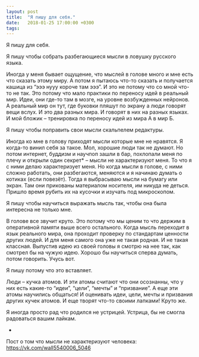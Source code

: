 ```yaml
---
layout: post
title:  "Я пишу для себя."
date:   2018-01-25 17:00:00 +0300
tags:   
---
```


Я пишу для себя. 

Я пишу чтобы собрать разбегающиеся мысли в ловушку русского языка. 

<!--excerpt-->

Иногда у меня бывает ощущение, что мыслей в голове много и мне есть что сказать этому миру. А потом я пытаюсь что-то сказать и получается кашица из “эээ нууу короче там эээ”. И это не потому что со мной что-то не так. Это потому что мало практики по переносу идей в реальный мир. Идеи, они где-то там в мозге, на уровне возбужденных нейронов. А реальный мир он тут, где буковки пляшут по экрану а люди говорят вещи вслух. И это два разных мира. И говорят в них на разных языках. И мой бложик – тренировка по переносу идей из мира А в мир Б. 

Я пишу чтобы поправить свои мысли скальпелем редактуры. 

Иногда ко мне в голову приходят мысли которые мне не нравятся. Я когда-то винил себя за такое. Мол, хорошие люди так не думают. Но потом интернет, буддизм и научпоп зашли в бар, похлопали меня по плечу и открыли один секрет* – мысли не характеризуют меня. То что я с ними делаю характеризует меня. Но когда мысли в голове, с ними сложно работать, они разбегаются, меняются и я начинаю думать о котиках (если повезёт). Тогда я выбрасываю мысли на бумагу или экран. Там они прикованы материалом носителя, им никуда не деться. Пришло время рубить их на кусочки и изучать под микроскопом. 

Я пишу чтобы научиться выражать мысль так, чтобы она была интересна не только мне.

В голове все звучит круто. Это потому что мы ценим то что держим в оперативной памяти выше всего остального. Когда мысль переходит в язык реального мира, она проходит проверку по стандартам ценности других людей. И для меня самого она уже не такая родная. И не такая классная. Выпустив идею из своей головы я смотрю на нее так, как смотрел бы на чужую идею. Хорошо бы научиться сперва думать, потом говорить. Учусь вот.

Я пишу потому что это вставляет. 

Люди – кучка атомов. И эти атомы считают что они осознанны, что у них есть какие-то “идеи”, “цели”, “мечты” и “призвание”. А еще эти атомы научились общаться! И оценивать идеи, цели, мечты и призвания других кучек атомов. И еще творят что-то своими лапками! Круто же. 

Я иногда просто рад что родился не устрицей. Устрица, бы не смогла радоваться вашим лайкам.

*

Пост о том что мысли не характеризуют человека: https://vk.com/wall5540006_5046
